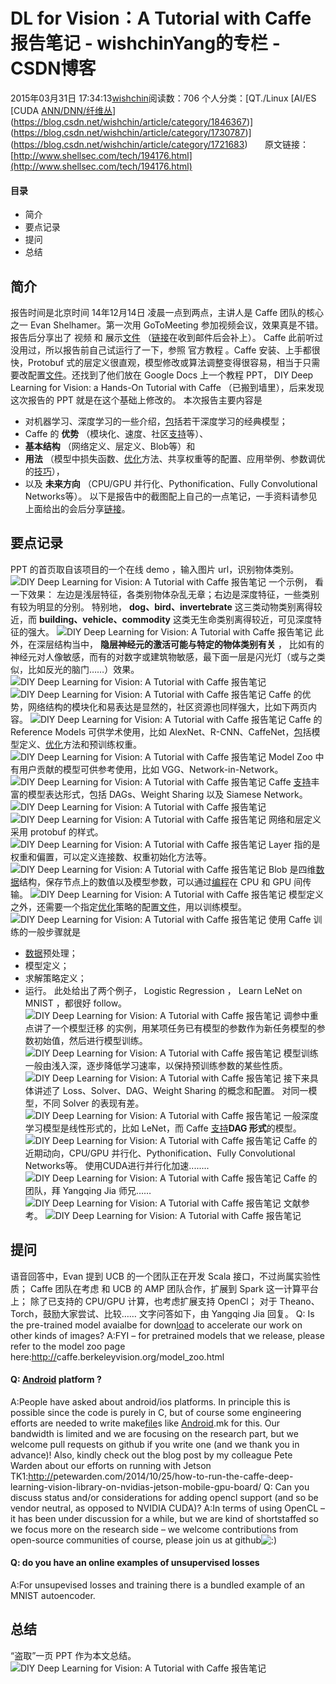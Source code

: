 # DL for Vision：A Tutorial with Caffe 报告笔记 - wishchinYang的专栏 - CSDN博客
2015年03月31日 17:34:13[wishchin](https://me.csdn.net/wishchin)阅读数：706
个人分类：[QT./Linux																[AI/ES																[CUDA																[ANN/DNN/纤维丛](https://blog.csdn.net/wishchin/article/category/3109825)](https://blog.csdn.net/wishchin/article/category/1846367)](https://blog.csdn.net/wishchin/article/category/1730787)](https://blog.csdn.net/wishchin/article/category/1721683)
      原文链接：[http://www.shellsec.com/tech/194176.html](http://www.shellsec.com/tech/194176.html)
#### 目录
- 简介 
- 要点记录 
- 提问 
- 总结 
## 简介
报告时间是北京时间 14年12月14日 凌晨一点到两点，主讲人是 Caffe 团队的核心之一 Evan Shelhamer。第一次用 GoToMeeting 参加视频会议，效果真是不错。
报告后分享出了 视频 和 展示[文件](http://www.shellsec.com/) （[链接](http://www.shellsec.com/)在收到邮件后会补上）。
Caffe 此前听过没用过，所以报告前自己试运行了一下，参照 官方教程 。Caffe 安装、上手都很快，Protobuf 式的层定义很直观，模型修改或算法调整变得很容易，相当于只需要改配置[文件](http://www.shellsec.com/)。还找到了他们放在 Google Docs 上一个教程 PPT， DIY Deep
 Learning for Vision: a Hands-On Tutorial with Caffe （已搬到墙里），后来发现这次报告的 PPT 就是在这个基础上修改的。
本次报告主要内容是
- 对机器学习、深度学习的一些介绍，[包](http://www.shellsec.com/)括若干深度学习的经典模型；
- Caffe 的 **优势** （模块化、速度、社区[支持](http://www.shellsec.com/)等）、 
- **基本结构** （网络定义、层定义、Blob等）和 
- **用法** （模型中损失函数、[优化](http://www.shellsec.com/)方法、共享权重等的配置、应用举例、参数调优的[技巧](http://www.shellsec.com/)），
- 以及 **未来方向** （CPU/GPU 并行化、Pythonification、Fully Convolutional Networks等）。
以下是报告中的截图配上自己的一点笔记，一手资料请参见上面给出的会后分享[链接](http://www.shellsec.com/)。
## 要点记录
PPT 的首页取自该项目的一个在线 demo ，输入图片 url，识别物体类别。 
![DIY Deep Learning for Vision: A Tutorial with Caffe 报告笔记](http://img.shellsec.com/wp-content/uploads/2014/12/j2yQfqz.png)
一个示例， 看一下效果：
左边是浅层特征，各类别物体杂乱无章；右边是深度特征，一些类别有较为明显的分别。
特别地， **dog、bird、invertebrate** 这三类动物类别离得较近，而 **building、vehicle、commodity** 这类无生命类别离得较近，可见深度特征的强大。
![DIY Deep Learning for Vision: A Tutorial with Caffe 报告笔记](http://img.shellsec.com/wp-content/uploads/2014/12/MVZfMjZ.png)
此外，在深层结构当中， **隐层神经元的激活可能与特定的物体类别有关** ，
比如有的神经元对人像敏感，而有的对数字或建筑物敏感，最下面一层是闪光灯（或与之类似，比如反光的脑门……）效果。 
![DIY Deep Learning for Vision: A Tutorial with Caffe 报告笔记](http://img.shellsec.com/wp-content/uploads/2014/12/RFNRne.png)
![DIY Deep Learning for Vision: A Tutorial with Caffe 报告笔记](http://img.shellsec.com/wp-content/uploads/2014/12/NBFNBv.png)
Caffe 的优势，网络结构的模块化和易表达是显然的，社区资源也同样强大，比如下两页内容。
![DIY Deep Learning for Vision: A Tutorial with Caffe 报告笔记](http://img.shellsec.com/wp-content/uploads/2014/12/am22y2F.png)
Caffe 的 Reference Models 可供学术使用，比如 AlexNet、R-CNN、CaffeNet，[包](http://www.shellsec.com/)括模型定义、[优化](http://www.shellsec.com/)方法和预训练权重。
![DIY Deep Learning for Vision: A Tutorial with Caffe 报告笔记](http://img.shellsec.com/wp-content/uploads/2014/12/6Vrymq.png)
Model Zoo 中有用户贡献的模型可供参考使用，比如 VGG、Network-in-Network。 
![DIY Deep Learning for Vision: A Tutorial with Caffe 报告笔记](http://img.shellsec.com/wp-content/uploads/2014/12/vAzuyma.png)
Caffe [支持](http://www.shellsec.com/)丰富的模型表达形式，包括 DAGs、Weight Sharing 以及 Siamese Network。
![DIY Deep Learning for Vision: A Tutorial with Caffe 报告笔记](http://img.shellsec.com/wp-content/uploads/2014/12/IzYFvmB.png)
![DIY Deep Learning for Vision: A Tutorial with Caffe 报告笔记](http://img.shellsec.com/wp-content/uploads/2014/12/MNNrMv.png)
网络和层定义采用 protobuf 的样式。
![DIY Deep Learning for Vision: A Tutorial with Caffe 报告笔记](http://img.shellsec.com/wp-content/uploads/2014/12/qUjU7bM.png)
Layer 指的是权重和偏置，可以定义连接数、权重初始化方法等。
![DIY Deep Learning for Vision: A Tutorial with Caffe 报告笔记](http://img.shellsec.com/wp-content/uploads/2014/12/aeyiya.png)
Blob 是四维[数据](http://www.shellsec.com/)结构，保存节点上的数值以及模型参数，可以通过[编程](http://www.shellsec.com/)在
 CPU 和 GPU 间传输。
![DIY Deep Learning for Vision: A Tutorial with Caffe 报告笔记](http://img.shellsec.com/wp-content/uploads/2014/12/7zYvEj.png)
模型定义之外，还需要一个指定[优化](http://www.shellsec.com/)策略的配置[文件](http://www.shellsec.com/)，用以训练模型。
![DIY Deep Learning for Vision: A Tutorial with Caffe 报告笔记](http://img.shellsec.com/wp-content/uploads/2014/12/MzAnQnb.png)
使用 Caffe 训练的一般步骤就是
- [数据](http://www.shellsec.com/)预处理；
- 模型定义；
- 求解策略定义；
- 运行。
此处给出了两个例子， Logistic Regression ， Learn LeNet on MNIST ，都很好 follow。 
![DIY Deep Learning for Vision: A Tutorial with Caffe 报告笔记](http://img.shellsec.com/wp-content/uploads/2014/12/bMZVJj.png)
调参中重点讲了一个模型迁移 的实例，用某项任务已有模型的参数作为新任务模型的参数初始值，然后进行模型训练。
![DIY Deep Learning for Vision: A Tutorial with Caffe 报告笔记](http://img.shellsec.com/wp-content/uploads/2014/12/mYFNna.png)
模型训练一般由浅入深，逐步降低学习速率，以保持预训练参数的某些性质。
![DIY Deep Learning for Vision: A Tutorial with Caffe 报告笔记](http://img.shellsec.com/wp-content/uploads/2014/12/Aj63Ef.png)
接下来具体讲述了 Loss、Solver、DAG、Weight Sharing 的概念和配置。
对同一模型，不同 Solver 的表现有差。
![DIY Deep Learning for Vision: A Tutorial with Caffe 报告笔记](http://img.shellsec.com/wp-content/uploads/2014/12/ieQNne.png)
一般深度学习模型是线性形式的，比如 LeNet，而 Caffe [支持](http://www.shellsec.com/)**DAG 形式**的模型。
![DIY Deep Learning for Vision: A Tutorial with Caffe 报告笔记](http://img.shellsec.com/wp-content/uploads/2014/12/EjiQZn.png)
Caffe 的近期动向，CPU/GPU 并行化、Pythonification、Fully Convolutional Networks等。
使用CUDA进行并行化加速........
![DIY Deep Learning for Vision: A Tutorial with Caffe 报告笔记](http://img.shellsec.com/wp-content/uploads/2014/12/ayieeyB.png)
Caffe 的团队，拜 Yangqing Jia 师兄……
![DIY Deep Learning for Vision: A Tutorial with Caffe 报告笔记](http://img.shellsec.com/wp-content/uploads/2014/12/2MBVfu.png)
文献参考。
![DIY Deep Learning for Vision: A Tutorial with Caffe 报告笔记](http://img.shellsec.com/wp-content/uploads/2014/12/n632eq.png)
## 提问
语音回答中，Evan 提到 UCB 的一个团队正在开发 Scala 接口，不过尚属实验性质；
Caffe 团队在考虑 和 UCB 的 AMP 团队合作，扩展到 Spark 这一计算平台上；
除了已支持的 CPU/GPU 计算，也考虑扩展支持 OpenCl；
对于 Theano、Torch，鼓励大家尝试、比较……
文字问答如下，由 Yangqing Jia 回复。
Q: Is the pre-trained model avaialbe for down[load](http://www.shellsec.com/) to accelerate our work on other kinds of images?
A:FYI – for pretrained models that we release, please refer to the model zoo page here:[http://](http://www.shellsec.com/)caffe.berkeleyvision.org/model_zoo.html
#### Q: [Android](http://www.shellsec.com/) platform ?
A:People have asked about android/ios platforms. In principle this is possible since the code is purely in C, but of course some engineering efforts are needed to write make[file](http://www.shellsec.com/)s
 like [Android](http://www.shellsec.com/).mk for this. Our bandwidth is limited and we are focusing on the research part, but we welcome pull requests on github if
 you write one (and we thank you in advance)! Also, kindly check out the blog post by my colleague Pete Warden about our efforts on running with Jetson TK1:[http://](http://www.shellsec.com/)petewarden.com/2014/10/25/how-to-run-the-caffe-deep-learning-vision-library-on-nvidias-jetson-mobile-gpu-board/
Q: Can you discuss status and/or considerations for adding opencl support (and so be vendor neutral, as opposed to NVIDIA CUDA)?
A:In terms of using OpenCL – it has been under discussion for a while, but we are kind of shortstaffed so we focus more on the research side – we welcome contributions from open-source communities of course, please join us at github![:)](http://www.shellsec.com/wp-content/themes/d8/img/smilies/simple-smile.png)
#### Q: do you have an online examples of unsupervised losses
A:For unsupevised losses and training there is a bundled example of an MNIST autoencoder.
## 总结
“盗取”一页 PPT 作为本文总结。
![DIY Deep Learning for Vision: A Tutorial with Caffe 报告笔记](http://img.shellsec.com/wp-content/uploads/2014/12/QZz6fmf.png)
